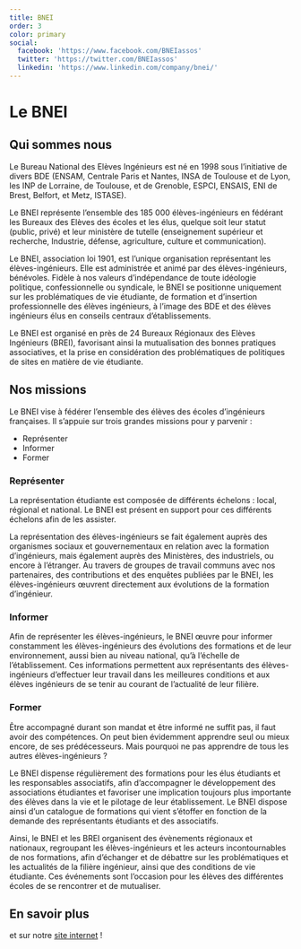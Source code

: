 ```yaml
---
title: BNEI
order: 3
color: primary
social:
  facebook: 'https://www.facebook.com/BNEIassos'
  twitter: 'https://twitter.com/BNEIassos'
  linkedin: 'https://www.linkedin.com/company/bnei/'
---
```


# Le BNEI

<campus-center>
  <campus-responsive-image
    folder-name="representation/bnei"
    name="logo.jpg"
    max-width="400"></campus-responsive-image>
</campus-center>

## Qui sommes nous

Le Bureau National des Elèves Ingénieurs est né en 1998 sous l’initiative de
divers BDE (ENSAM, Centrale Paris et Nantes, INSA de Toulouse et de Lyon, les
INP de Lorraine, de Toulouse, et de Grenoble, ESPCI, ENSAIS, ENI de Brest,
Belfort, et Metz, ISTASE).

Le BNEI représente l’ensemble des 185 000 élèves-ingénieurs en fédérant les
Bureaux des Elèves des écoles et les élus, quelque soit leur statut (public,
privé) et leur ministère de tutelle (enseignement supérieur et recherche,
Industrie, défense, agriculture, culture et communication).

Le BNEI, association loi 1901, est l’unique organisation représentant les
élèves-ingénieurs. Elle est administrée et animé par des élèves-ingénieurs,
bénévoles. Fidèle à nos valeurs d’indépendance de toute idéologie politique,
confessionnelle ou syndicale, le BNEI se positionne uniquement sur les
problématiques de vie étudiante, de formation et d’insertion professionnelle des
élèves ingénieurs, à l’image des BDE et des élèves ingénieurs élus en conseils
centraux d’établissements.

Le BNEI est organisé en près de 24 Bureaux Régionaux des Elèves Ingénieurs
(BREI), favorisant ainsi la mutualisation des bonnes pratiques associatives, et
la prise en considération des problématiques de politiques de sites en matière
de vie étudiante.

## Nos missions

Le BNEI vise à fédérer l’ensemble des élèves des écoles d’ingénieurs françaises.
Il s’appuie sur trois grandes missions pour y parvenir :

- Représenter
- Informer
- Former

### Représenter

La représentation étudiante est composée de différents échelons : local,
régional et national. Le BNEI est présent en support pour ces différents
échelons afin de les assister.

La représentation des élèves-ingénieurs se fait également auprès des organismes
sociaux et gouvernementaux en relation avec la formation d’ingénieurs, mais
également auprès des Ministères, des industriels, ou encore à l’étranger. Au
travers de groupes de travail communs avec nos partenaires, des contributions et
des enquêtes publiées par le BNEI, les élèves-ingénieurs œuvrent directement aux
évolutions de la formation d’ingénieur.

### Informer

Afin de représenter les élèves-ingénieurs, le BNEI œuvre pour informer
constamment les élèves-ingénieurs des évolutions des formations et de leur
environnement, aussi bien au niveau national, qu’à l’échelle de l’établissement.
Ces informations permettent aux représentants des élèves-ingénieurs d’effectuer
leur travail dans les meilleures conditions et aux élèves ingénieurs de se tenir
au courant de l’actualité de leur filière.

### Former

Être accompagné durant son mandat et être informé ne suffit pas, il faut avoir
des compétences. On peut bien évidemment apprendre seul ou mieux encore, de ses
prédécesseurs. Mais pourquoi ne pas apprendre de tous les autres
élèves-ingénieurs ?

Le BNEI dispense régulièrement des formations pour les élus étudiants et les
responsables associatifs, afin d’accompagner le développement des associations
étudiantes et favoriser une implication toujours plus importante des élèves dans
la vie et le pilotage de leur établissement. Le BNEI dispose ainsi d’un
catalogue de formations qui vient s’étoffer en fonction de la demande des
représentants étudiants et des associatifs.

Ainsi, le BNEI et les BREI organisent des évènements régionaux et nationaux,
regroupant les élèves-ingénieurs et les acteurs incontournables de nos
formations, afin d’échanger et de débattre sur les problématiques et les
actualités de la filière ingénieur, ainsi que des conditions de vie étudiante.
Ces événements sont l’occasion pour les élèves des différentes écoles de se
rencontrer et de mutualiser.

## En savoir plus

<campus-social :social="social" :color="color"></campus-social>

et sur notre [site internet](https://www.bnei.fr/) !

